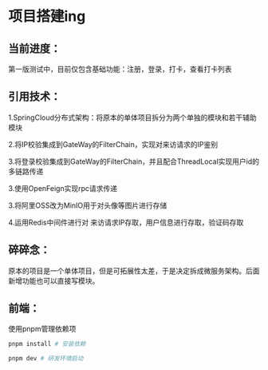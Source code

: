 # 项目搭建ing

## 当前进度：

第一版测试中，目前仅包含基础功能：注册，登录，打卡，查看打卡列表



## 引用技术：

1.SpringCloud分布式架构：将原本的单体项目拆分为两个单独的模块和若干辅助模块

2.将IP校验集成到GateWay的FilterChain，实现对来访请求的IP鉴别

3.将登录校验集成到GateWay的FilterChain，并且配合ThreadLocal实现用户id的多链路传递

3.使用OpenFeign实现rpc请求传递

3.将阿里OSS改为MinIO用于对头像等图片进行存储

4.运用Redis中间件进行对 来访请求IP存取，用户信息进行存取，验证码存取



## 碎碎念：

原本的项目是一个单体项目，但是可拓展性太差，于是决定拆成微服务架构。后面新增功能也可以直接写模块。



## 前端：

使用pnpm管理依赖项

```powershell
pnpm install # 安装依赖

pnpm dev # 研发环境启动
```





